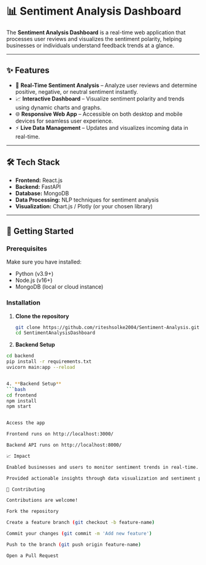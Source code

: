 # 📊 Sentiment Analysis Dashboard

The **Sentiment Analysis Dashboard** is a real-time web application that processes user reviews and visualizes the sentiment polarity, helping businesses or individuals understand feedback trends at a glance.

---

## ✨ Features
- 💬 **Real-Time Sentiment Analysis** – Analyze user reviews and determine positive, negative, or neutral sentiment instantly.  
- 📈 **Interactive Dashboard** – Visualize sentiment polarity and trends using dynamic charts and graphs.  
- 🌐 **Responsive Web App** – Accessible on both desktop and mobile devices for seamless user experience.  
- ⚡ **Live Data Management** – Updates and visualizes incoming data in real-time.

---

## 🛠️ Tech Stack
- **Frontend:** React.js  
- **Backend:** FastAPI  
- **Database:** MongoDB  
- **Data Processing:** NLP techniques for sentiment analysis  
- **Visualization:** Chart.js / Plotly (or your chosen library)

---

## 🚀 Getting Started

### Prerequisites
Make sure you have installed:
- Python (v3.9+)  
- Node.js (v16+)  
- MongoDB (local or cloud instance)

### Installation
1. **Clone the repository**
   ```bash
   git clone https://github.com/riteshsolke2004/Sentiment-Analysis.git
   cd SentimentAnalysisDashboard
2. **Backend Setup**
```bash
cd backend
pip install -r requirements.txt
uvicorn main:app --reload


4. **Backend Setup**
```bash
cd frontend
npm install
npm start


Access the app

Frontend runs on http://localhost:3000/

Backend API runs on http://localhost:8000/

📈 Impact

Enabled businesses and users to monitor sentiment trends in real-time.

Provided actionable insights through data visualization and sentiment polarity tracking.

🤝 Contributing

Contributions are welcome!

Fork the repository

Create a feature branch (git checkout -b feature-name)

Commit your changes (git commit -m 'Add new feature')

Push to the branch (git push origin feature-name)

Open a Pull Request

